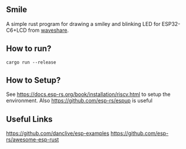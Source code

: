 ## Smile

A simple rust program for drawing a smiley and blinking LED for ESP32-C6+LCD from [waveshare](https://www.waveshare.com/esp32-c6-lcd-1.47.htm).

## How to run?
```shell
cargo run --release
```

## How to Setup?
See https://docs.esp-rs.org/book/installation/riscv.html to setup the environment.
Also https://github.com/esp-rs/espup is useful

## Useful Links
https://github.com/danclive/esp-examples
https://github.com/esp-rs/awesome-esp-rust